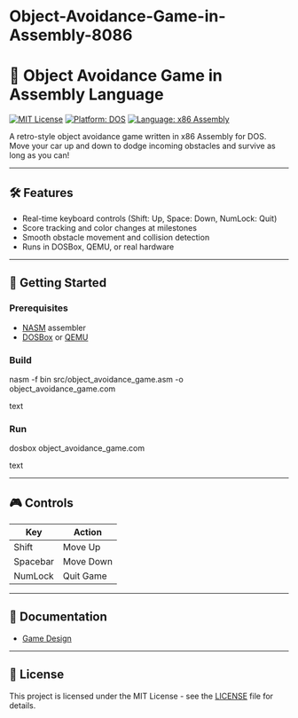# Object-Avoidance-Game-in-Assembly-8086

# 🚗 Object Avoidance Game in Assembly Language

[![MIT License](https://img.shields.io/badge/license-MIT-green.svg)](LICENSE)
[![Platform: DOS](https://img.shields.io/badge/platform-DOS-blue.svg)]()
[![Language: x86 Assembly](https://img.shields.io/badge/language-x86%20Assembly-yellow.svg)]()

A retro-style object avoidance game written in x86 Assembly for DOS.  
Move your car up and down to dodge incoming obstacles and survive as long as you can!

---

## 🛠️ Features

- Real-time keyboard controls (Shift: Up, Space: Down, NumLock: Quit)
- Score tracking and color changes at milestones
- Smooth obstacle movement and collision detection
- Runs in DOSBox, QEMU, or real hardware

---

## 🚀 Getting Started

### Prerequisites

- [NASM](https://www.nasm.us/) assembler
- [DOSBox](https://www.dosbox.com/) or [QEMU](https://www.qemu.org/)

### Build

nasm -f bin src/object_avoidance_game.asm -o object_avoidance_game.com

text

### Run

dosbox object_avoidance_game.com

text

---

## 🎮 Controls

| Key      | Action         |
|----------|---------------|
| Shift    | Move Up       |
| Spacebar | Move Down     |
| NumLock  | Quit Game     |

---

## 📄 Documentation

- [Game Design](docs/design.md)

---

## 📜 License

This project is licensed under the MIT License - see the [LICENSE](LICENSE) file for details.
